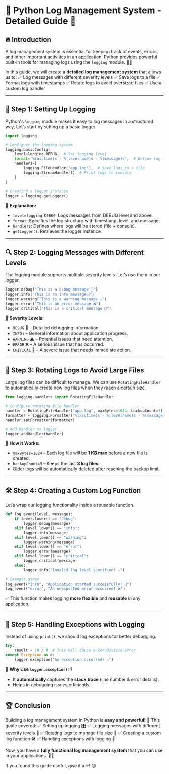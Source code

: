 # 📜 Python Log Management System - Detailed Guide 🚀

## 🔥 Introduction
A log management system is essential for keeping track of events, errors, and other important activities in an application. Python provides powerful built-in tools for managing logs using the `logging` module. 📑✨

In this guide, we will create a **detailed log management system** that allows us to:
✅ Log messages with different severity levels
✅ Save logs to a file
✅ Format logs with timestamps
✅ Rotate logs to avoid oversized files
✅ Use a custom log handler

---

## 📝 Step 1: Setting Up Logging
Python's `logging` module makes it easy to log messages in a structured way. Let’s start by setting up a basic logger.

```python
import logging

# Configure the logging system
logging.basicConfig(
    level=logging.DEBUG,  # Set logging level
    format='%(asctime)s - %(levelname)s - %(message)s',  # Define log format
    handlers=[
        logging.FileHandler("app.log"),  # Save logs to a file
        logging.StreamHandler()  # Print logs to console
    ]
)

# Creating a logger instance
logger = logging.getLogger()
```

🚀 **Explanation:**
- `level=logging.DEBUG`: Logs messages from DEBUG level and above.
- `format`: Specifies the log structure with timestamp, level, and message.
- `handlers`: Defines where logs will be stored (file + console).
- `getLogger()`: Retrieves the logger instance.

---

## 🔍 Step 2: Logging Messages with Different Levels
The logging module supports multiple severity levels. Let’s use them in our logger.

```python
logger.debug("This is a debug message 🐞")
logger.info("This is an info message ℹ️")
logger.warning("This is a warning message ⚠️")
logger.error("This is an error message ❌")
logger.critical("This is a critical message 🚨")
```

📌 **Severity Levels:**
- `DEBUG` 🐞 – Detailed debugging information.
- `INFO` ℹ️ – General information about application progress.
- `WARNING` ⚠️ – Potential issues that need attention.
- `ERROR` ❌ – A serious issue that has occurred.
- `CRITICAL` 🚨 – A severe issue that needs immediate action.

---

## 🔄 Step 3: Rotating Logs to Avoid Large Files
Large log files can be difficult to manage. We can use `RotatingFileHandler` to automatically create new log files when they reach a certain size.

```python
from logging.handlers import RotatingFileHandler

# Configure rotating file handler
handler = RotatingFileHandler("app.log", maxBytes=1024, backupCount=3)
formatter = logging.Formatter('%(asctime)s - %(levelname)s - %(message)s')
handler.setFormatter(formatter)

# Add handler to logger
logger.addHandler(handler)
```

📌 **How It Works:**
- `maxBytes=1024` – Each log file will be **1 KB max** before a new file is created.
- `backupCount=3` – Keeps the last **3 log files**.
- Older logs will be automatically deleted after reaching the backup limit.

---

## 🛠️ Step 4: Creating a Custom Log Function
Let’s wrap our logging functionality inside a reusable function.

```python
def log_event(level, message):
    if level.lower() == "debug":
        logger.debug(message)
    elif level.lower() == "info":
        logger.info(message)
    elif level.lower() == "warning":
        logger.warning(message)
    elif level.lower() == "error":
        logger.error(message)
    elif level.lower() == "critical":
        logger.critical(message)
    else:
        logger.info("Invalid log level specified! ⚠️")

# Example usage
log_event("info", "Application started successfully! 🚀")
log_event("error", "An unexpected error occurred! ❌")
```

✅ This function makes logging **more flexible** and **reusable** in any application.

---

## 📌 Step 5: Handling Exceptions with Logging
Instead of using `print()`, we should log exceptions for better debugging.

```python
try:
    result = 10 / 0  # This will cause a ZeroDivisionError
except Exception as e:
    logger.exception("An exception occurred! ⚠️")
```

🔎 **Why Use `logger.exception()`?**
- It **automatically** captures the **stack trace** (line number & error details).
- Helps in debugging issues efficiently.

---

## 🏆 Conclusion
Building a log management system in Python is **easy and powerful!** 🎯 This guide covered:
✅ Setting up logging 🎛️
✅ Logging messages with different severity levels 📢
✅ Rotating logs to manage file size 🔄
✅ Creating a custom log function 🛠️
✅ Handling exceptions with logging 🚨

Now, you have a **fully functional log management system** that you can use in your applications. 🚀🔥

If you found this guide useful, give it a ⭐! 😊

